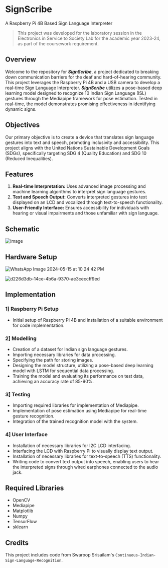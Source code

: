# SignScribe
A Raspberry Pi 4B Based Sign Language Interpreter

> This project was developed for the laboratory session in the Electronics in Service to Society Lab for the academic year 2023-24, as part of the coursework requirement.

## Overview
Welcome to the repository for ***SignScribe***, a project dedicated to breaking down communication barriers for the deaf and hard-of-hearing community. This project leverages the Raspberry Pi 4B and a USB camera to develop a real-time Sign Language Interpreter. ***SignScribe*** utilizes a pose-based deep learning model designed to recognize 10 Indian Sign Language (ISL) gestures through the Mediapipe framework for pose estimation. Tested in real-time, the model demonstrates promising effectiveness in identifying dynamic signs.



## Objectives
Our primary objective is to create a device that translates sign language gestures into text and speech, promoting inclusivity and accessibility. This project aligns with the United Nations Sustainable Development Goals (SDGs), specifically targeting SDG 4 (Quality Education) and SDG 10 (Reduced Inequalities).

## Features
1. **Real-time Interpretation:** Uses advanced image processing and machine learning algorithms to interpret sign language gestures.
2. **Text and Speech Output:** Converts interpreted gestures into text displayed on an LCD and vocalized through text-to-speech functionality.
3. **User-Friendly Interface:** Ensures accessibility for individuals with hearing or visual impairments and those unfamiliar with sign language.


## Schematic
![image](https://github.com/bazingamofos/SignScribe/assets/69231405/0f55ea17-704f-4c3f-b0aa-a775d13f491f)

## Hardware Setup
![WhatsApp Image 2024-05-15 at 10 24 42 PM](https://github.com/bazingamofos/SignScribe/assets/69231405/de812f2f-13f5-4c92-aa18-41be5733430d)

![d226d3db-14ce-4b6a-9370-ae3ceccff9ed](https://github.com/bazingamofos/SignScribe/assets/69231405/96039f51-bbc5-493a-bb21-d02807a3b05c)

## Implementation

### 1] Raspberry Pi Setup
* Initial setup of Raspberry Pi 4B and installation of a suitable environment for code implementation.

### 2] Modelling
* Creation of a dataset for Indian sign language gestures.
* Importing necessary libraries for data processing.
* Specifying the path for storing images.
* Designing the model structure, utilizing a pose-based deep learning model with LSTM for sequential data processing.
* Training the model and evaluating its performance on test data, achieving an accuracy rate of 85-90%.

### 3] Testing
* Importing required libraries for implementation of Mediapipe.
* Implementation of pose estimation using Mediapipe for real-time gesture recognition.
* Integration of the trained recognition model with the system.

### 4] User Interface
* Installation of necessary libraries for I2C LCD interfacing.
* Interfacing the LCD with Raspberry Pi to visually display text output.
* Installation of necessary libraries for text-to-speech (TTS) functionality.
* Writing code to convert text output into speech, enabling users to hear the interpreted signs through wired earphones connected to the audio jack.

## Required Libraries
* OpenCV
* Mediapipe
* Matplotlib
* Numpy
* TensorFlow
* sklearn

## Credits 
This project includes code from Swaroop Srisailam's `Continuous-Indian-Sign-Language-Recognition`.


